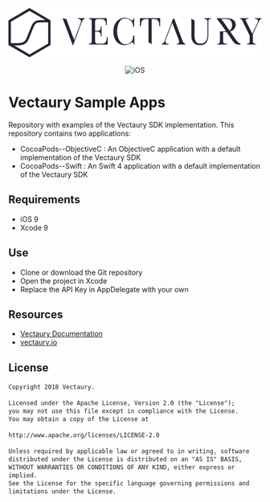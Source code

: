 <p align="center" >
    <img src=".readme/vectaury_logo.png?raw=true" alt="Vectaury logo" title="Vectaury logo">
</p>

<p align="center">
    <img src="https://img.shields.io/badge/platform-iOS-lightgrey.svg?style=flat" alt="iOS"/>
</p>

# Vectaury Sample Apps

Repository with examples of the Vectaury SDK implementation. This repository contains two applications:

* CocoaPods--ObjectiveC : An ObjectiveC application with a default implementation of the Vectaury SDK
* CocoaPods--Swift : An Swift 4 application with a default implementation of the Vectaury SDK

## Requirements

* iOS 9
* Xcode 9

## Use

* Clone or download the Git repository
* Open the project in Xcode
* Replace the API Key in AppDelegate with your own

## Resources

* [Vectaury Documentation](https://cdn.vectaury.io/sdk/doc/ios/integration/)
* [vectaury.io](https://www.vectaury.io)

## License

    Copyright 2018 Vectaury.
    
    Licensed under the Apache License, Version 2.0 (the "License");
    you may not use this file except in compliance with the License.
    You may obtain a copy of the License at
    
    http://www.apache.org/licenses/LICENSE-2.0
    
    Unless required by applicable law or agreed to in writing, software
    distributed under the License is distributed on an "AS IS" BASIS,
    WITHOUT WARRANTIES OR CONDITIONS OF ANY KIND, either express or implied.
    See the License for the specific language governing permissions and
    limitations under the License.
